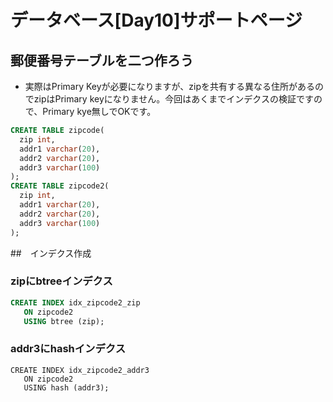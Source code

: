 # データベース[Day10]サポートページ

## 郵便番号テーブルを二つ作ろう
* 実際はPrimary Keyが必要になりますが、zipを共有する異なる住所があるのでzipはPrimary keyになりません。今回はあくまでインデクスの検証ですので、Primary kye無しでOKです。
```sql
CREATE TABLE zipcode(
  zip int,
  addr1 varchar(20),
  addr2 varchar(20),
  addr3 varchar(100)
);
CREATE TABLE zipcode2(
  zip int,
  addr1 varchar(20),
  addr2 varchar(20),
  addr3 varchar(100)
);
```
##　インデクス作成

### zipにbtreeインデクス
```sql
CREATE INDEX idx_zipcode2_zip
   ON zipcode2
   USING btree (zip);
```

### addr3にhashインデクス
```sq;
CREATE INDEX idx_zipcode2_addr3
   ON zipcode2
   USING hash (addr3);
```
